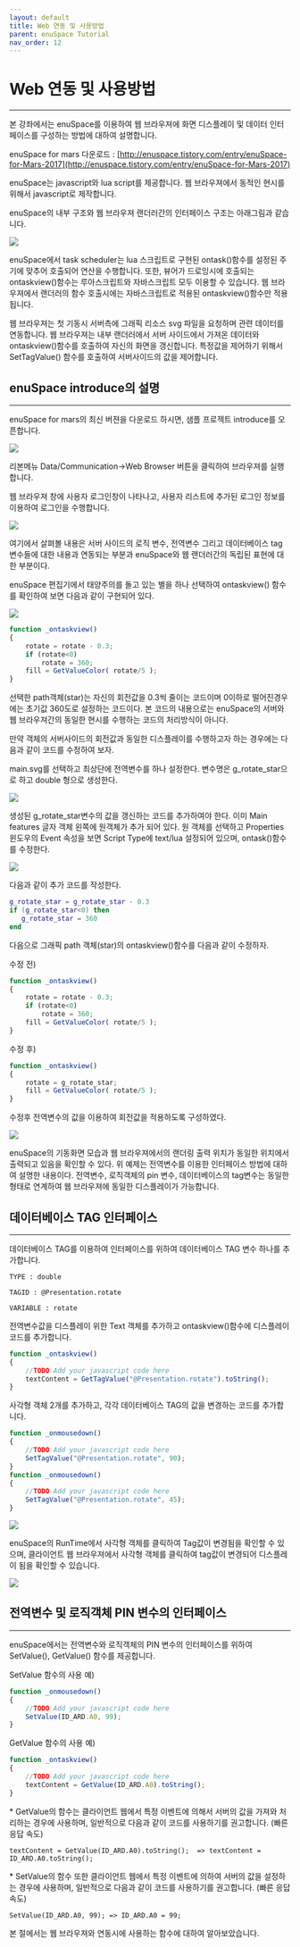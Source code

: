 ```yaml
---
layout: default
title: Web 연동 및 사용방법
parent: enuSpace Tutorial
nav_order: 12
---
```


# **Web 연동 및 사용방법**

---

본 강좌에서는 enuSpace를 이용하여 웹 브라우져에 화면 디스플레이 및 데이터 인터페이스를 구성하는 방법에 대하여 설명합니다.

enuSpace for mars 다운로드 : [http://enuspace.tistory.com/entry/enuSpace-for-Mars-2017](http://enuspace.tistory.com/entry/enuSpace-for-Mars-2017)

enuSpace는 javascript와 lua script를 제공합니다. 웹 브라우져에서 동적인 현시를 위해서 javascript로 제작합니다.

enuSpace의 내부 구조와 웹 브라우져 랜더러간의 인터페이스 구조는 아래그림과 같습니다.

![](/assets/web-interface/web1.png)

enuSpace에서 task scheduler는 lua 스크립트로 구현된 ontask\(\)함수를 설정된 주기에 맞추어 호출되어 연산을 수행합니다. 또한, 뷰어가 드로잉시에 호출되는 ontaskview\(\)함수는 루아스크립트와 자바스크립트 모두 이용할 수 있습니다. 웹 브라우져에서 랜더러의 함수 호출시에는 자바스크립트로 적용된 ontaskview\(\)함수만 적용됩니다.

웹 브라우져는 첫 기동시 서버측에 그래픽 리소스 svg 파일을 요청하며 관련 데이터를 연동합니다. 웹 브라우져는 내부 랜더러에서 서버 사이드에서 가져온 데이터와 ontaskview\(\)함수를 호출하여 자신의 화면을 갱신합니다. 특정값을 제어하기 위해서 SetTagValue\(\) 함수를 호출하여 서버사이드의 값을 제어합니다.

## enuSpace introduce의 설명

---

enuSpace for mars의 최신 버젼을 다운로드 하시면, 샘플 프로젝트 introduce를 오픈합니다.

![](/assets/web-interface/web2.png)

리본메뉴 Data/Communication-&gt;Web Browser 버튼을 클릭하여 브라우져를 실행합니다.

웹 브라우져 창에 사용자 로그인창이 나타나고, 사용자 리스트에 추가된 로그인 정보를 이용하여 로그인을 수행합니다.

![](/assets/web-interface/web3.png)

여기에서 살펴볼 내용은 서버 사이드의 로직 변수, 전역변수 그리고 데이터베이스 tag 변수들에 대한 내용과 연동되는 부분과 enuSpace와 웹 랜더러간의 독립된 표현에 대한 부분이다.

enuSpace 편집기에서 태양주의를 돌고 있는 별을 하나 선택하여 ontaskview\(\) 함수를 확인하여 보면 다음과 같이 구현되어 있다.

![](/assets/web-interface/web4.png)

```js
function _ontaskview()
{
    rotate = rotate - 0.3;
    if (rotate<0)
        rotate = 360;
    fill = GetValueColor( rotate/5 );
}
```

선택한 path객체\(star\)는 자신의 회전값을 0.3씩 줄이는 코드이며 0이하로 떨어진경우에는 초기값 360도로 설정하는 코드이다. 본 코드의 내용으로는 enuSpace의 서버와 웹 브라우져간의 동일한 현시를 수행하는 코드의 처리방식이 아니다.

만약 객체의 서버사이드의 회전값과 동일한 디스플레이를 수행하고자 하는 경우에는 다음과 같이 코드를 수정하여 보자.

main.svg를 선택하고 최상단에 전역변수를 하나 설정한다. 변수명은 g\_rotate\_star으로 하고 double 형으로 생성한다.

![](/assets/web-interface/web5.png)

생성된 g\_rotate\_star변수의 값을 갱신하는 코드를 추가하여야 한다. 이미 Main features 글자 객체 왼쪽에 원객체가 추가 되어 있다. 원 객체를 선택하고 Properties 윈도우의 Event 속성을 보면 Script Type에 text/lua 설정되어 있으며, ontask\(\)함수를 수정한다.

![](/assets/web-interface/web6.png)

다음과 같이 추가 코드를 작성한다.

```lua
g_rotate_star = g_rotate_star - 0.3 
if (g_rotate_star<0) then
   g_rotate_star = 360
end
```

다음으로 그래픽 path 객체\(star\)의 ontaskview\(\)함수를 다음과 같이 수정하자.

수정 전\)

```js
function _ontaskview()
{
    rotate = rotate - 0.3;
    if (rotate<0)
        rotate = 360;
    fill = GetValueColor( rotate/5 );
}
```

수정 후\)

```js
function _ontaskview()
{
    rotate = g_rotate_star;
    fill = GetValueColor( rotate/5 );
}
```

수정후 전역변수의 값을 이용하여 회전값을 적용하도록 구성하였다.

![](/assets/web-interface/web7.png)

enuSpace의 기동화면 모습과 웹 브라우져에서의 랜더링 출력 위치가 동일한 위치에서 출력되고 있음을 확인할 수 있다. 위 예제는 전역변수를 이용한 인터페이스 방법에 대하여 설명한 내용이다. 전역변수, 로직객체의 pin 변수, 데이터베이스의 tag변수는 동일한 형태로 연계하여 웹 브라우져에 동일한 디스플레이가 가능합니다.

## **데이터베이스 TAG 인터페이스**

---

데이터베이스 TAG를 이용하여 인터페이스를 위하여 데이터베이스 TAG 변수 하나를 추가합니다.

`TYPE : double`

`TAGID : @Presentation.rotate`

`VARIABLE : rotate`

전역변수값을 디스플레이 위한 Text 객체를 추가하고 ontaskview\(\)함수에 디스플레이 코드를 추가합니다.

```js
function _ontaskview()
{
    //TODO Add your javascript code here
    textContent = GetTagValue("@Presentation.rotate").toString();
}
```

사각형 객체 2개를 추가하고, 각각 데이터베이스 TAG의 값을 변경하는 코드를 추가합니다.

```js
function _onmousedown()
{
    //TODO Add your javascript code here
    SetTagValue("@Presentation.rotate", 90);
}
function _onmousedown()
{
    //TODO Add your javascript code here
    SetTagValue("@Presentation.rotate", 45);
}
```

![](/assets/web-interface/web8.png)

enuSpace의 RunTime에서 사각형 객체를 클릭하여 Tag값이 변경됨을 확인할 수 있으며, 클라이언트 웹 브라우져에서 사각형 객체를 클릭하여 tag값이 변경되어 디스플레이 됨을 확인할 수 있습니다.

![](/assets/web-interface/web9.png)

## **전역변수 및 로직객체 PIN 변수의 인터페이스**

---

enuSpace에서는 전역변수와 로직객체의 PIN 변수의 인터페이스를 위하여 SetValue\(\), GetValue\(\) 함수를 제공합니다.

SetValue 함수의 사용 예\)

```js
function _onmousedown()
{
    //TODO Add your javascript code here
    SetValue(ID_ARD.A0, 99);
}
```

GetValue 함수의 사용 예\)

```js
function _ontaskview()
{
    //TODO Add your javascript code here
    textContent = GetValue(ID_ARD.A0).toString();
}
```

\* GetValue의 함수는 클라이언트 웹에서 특정 이벤트에 의해서 서버의 값을 가져와 처리하는 경우에 사용하며, 일반적으로 다음과 같이 코드를 사용하기를 권고합니다. \(빠른 응답 속도\)

`textContent = GetValue(ID_ARD.A0).toString();  => textContent = ID_ARD.A0.toString();`

\* SetValue의 함수 또한 클라이언트 웹에서 특정 이벤트에 의하여 서버의 값을 설정하는 경우에 사용하며, 일반적으로 다음과 같이 코드를 사용하기를 권고합니다. \(빠른 응답 속도\)

`SetValue(ID_ARD.A0, 99); => ID_ARD.A0 = 99;`

본 절에서는 웹 브라우져와 연동시에 사용하는 함수에 대하여 알아보았습니다.

